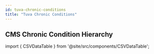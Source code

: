 ```yaml
---
id: tuva-chronic-conditions
title: "Tuva Chronic Conditions"
---
```


## CMS Chronic Condition Hierarchy

import { CSVDataTable } from '@site/src/components/CSVDataTable';


<CSVDataTable csvUrl="https://raw.githubusercontent.com/tuva-health/tuva_chronic_conditions/main/seeds/tuva_chronic_conditions__tuva_chronic_conditions_hierarchy.csv" />